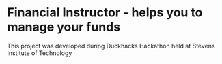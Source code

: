 # Financial Instructor - helps you to manage your funds

This project was developed during Duckhacks Hackathon held at Stevens Institute of Technology
